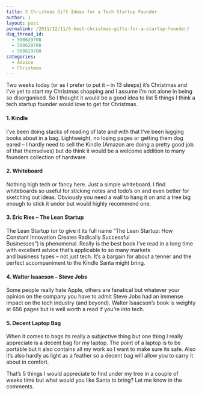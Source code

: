```yaml
---
title: 5 Christmas Gift Ideas for a Tech Startup Founder
author: 1
layout: post
permalink: /2011/12/11/5-best-christmas-gifts-for-a-startup-founder/
dsq_thread_id:
  - 500629708
  - 500629708
  - 500629708
categories:
  - Advice
  - Christmas
---
```

Two weeks today (or as I prefer to put it &#8211; in 13 sleeps) it&#8217;s Christmas and I&#8217;ve yet to start my Christmas shopping and I assume I&#8217;m not alone in being so disorganised. So I thought it would be a good idea to list 5 things I think a tech startup founder would love to get for Christmas.

#### 1. Kindle

I&#8217;ve been doing stacks of reading of late and with that I&#8217;ve been lugging books about in a bag. Lightweight, no losing pages or getting them dog eared &#8211; I hardly need to sell the Kindle (Amazon are doing a pretty good job of that themselves) but do think it would be a welcome addition to many founders collection of hardware.

#### 2. Whiteboard

Nothing high tech or fancy here. Just a simple whiteboard. I find whiteboards so useful for sticking notes and todo&#8217;s on and even better for sketching out ideas. Obviously you need a wall to hang it on and a tree big enough to stick it under but would highly recommend one.

#### 3. Eric Ries &#8211; The Lean Startup

The Lean Startup (or to give it its full name &#8220;The Lean Startup: How Constant Innovation Creates Radically Successful Businesses&#8221;) is phenomenal. Really is the best book I&#8217;ve read in a long time with excellent advice that&#8217;s applicable to so many markets and business types &#8211; not just tech. It&#8217;s a bargain for about a tenner and the perfect accompaniment to the Kindle Santa might bring.

#### 4. Walter Isaacson &#8211; Steve Jobs

Some people really hate Apple, others are fanatical but whatever your opinion on the company you have to admit Steve Jobs had an immense impact on the tech industry (and beyond). Walter Isaacson&#8217;s book is weighty at 656 pages but is well worth a read if you&#8217;re into tech.

#### 5. Decent Laptop Bag

When it comes to bags its really a subjective thing but one thing I really appreciate is a decent bag for my laptop. The point of a laptop is to be portable but it also contains all my work so I want to make sure its safe. Also it&#8217;s also hardly as light as a feather so a decent bag will allow you to carry it about in comfort.

That&#8217;s 5 things I would appreciate to find under my tree in a couple of weeks time but what would you like Santa to bring? Let me know in the comments.
